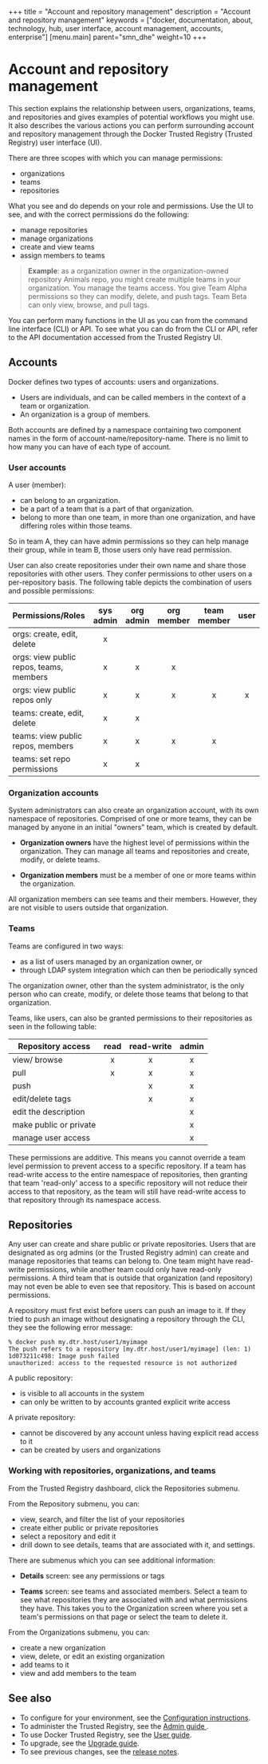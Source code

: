 +++
title = "Account and repository management"
description = "Account and repository management"
keywords = ["docker, documentation, about, technology, hub, user interface, account management, accounts, enterprise"]
[menu.main]
parent="smn_dhe"
weight=10
+++

# Account and repository management

This section explains the relationship between users, organizations, teams, and
repositories and gives examples of potential workflows you might use. It also
describes the various actions you can perform surrounding account and repository
management through the Docker Trusted Registry (Trusted Registry) user interface
(UI).

There are three scopes with which you can manage permissions:

* organizations
* teams
* repositories

What you see and do depends on your role and permissions. Use the UI to see, and
with the correct permissions do the following:

* manage repositories
* manage organizations
* create and view teams
* assign members to teams

>**Example**: as a organization owner in the organization-owned repository
Animals repo, you might create multiple teams in your organization. You manage
the teams access. You give Team Alpha permissions so they can modify,
delete, and push tags. Team Beta can only view, browse, and pull tags.

You can perform many functions in the UI as you can from the command line
interface (CLI) or API. To see what you can do from the CLI or API, refer to the
API documentation accessed from the Trusted Registry UI.

## Accounts

Docker defines two types of accounts: users and organizations.

* Users are individuals, and can be called members in the context of a team or organization.
* An organization is a group of members.

Both accounts are defined by a namespace containing two component names in the
form of account-name/repository-name. There is no limit to how many you can have
of each type of account.

### User accounts

A user (member):

* can belong to an organization.
* be a part of a team that is a part of that organization.
* belong to more than one team, in more than one organization, and have differing roles within those teams.

So in team A, they can have admin permissions so they can help manage their
group, while in team B, those users only have read permission.  

User can also create repositories under their own name and share those
repositories with other users. They confer permissions to other users on a
per-repository basis. The following table depicts the combination of users and possible permissions:  

| Permissions/Roles                       | sys admin | org admin | org member | team member | user |
|-----------------------------------------|:---------:|:---------:|:----------:|:-----------:|:----:|
| orgs: create, edit, delete              |     x     |           |            |             |      |
| orgs: view public repos, teams, members |     x     |     x     |      x     |             |      |
| orgs: view public repos only            |     x     |     x     |      x     |      x      |   x  |
| teams: create, edit, delete             |     x     |     x     |            |             |      |
| teams: view public  repos, members      |     x     |     x     |      x     |      x      |      |
| teams: set repo permissions             |     x     |     x     |            |             |      |

### Organization accounts

System administrators can also create an organization account, with its own
namespace of repositories. Comprised of one or more teams, they can be managed
by anyone in an initial "owners" team, which is created by default.

* **Organization owners** have the highest level of permissions within the
organization. They can manage all teams and repositories and create, modify,
or delete teams.

* **Organization members** must be a member of one or more teams within the
organization.  

All organization members can see teams and their members. However, they are not
visible to users outside that organization.

### Teams

Teams are configured in two ways:

* as a list of users managed by an organization owner, or
* through LDAP system integration which can then be periodically synced

The organization owner, other than the system administrator, is the only person
who can create, modify, or delete those teams that belong to that organization.

Teams, like users, can also be granted permissions to their repositories as seen in the following table:

| Repository access      | read | read-write | admin |
|------------------------|:----:|:----------:|:-----:|
| view/ browse           |   x  |      x     |   x   |
| pull                   |   x  |      x     |   x   |
| push                   |      |      x     |   x   |
| edit/delete tags       |      |      x     |   x   |
| edit the description   |      |            |   x   |
| make public or private |      |            |   x   |
| manage user access     |      |            |   x   |

These permissions are additive. This means you cannot override a team level
permission to prevent access to a specific repository. If a team has read-write
access to the entire namespace of repositories, then granting that team
'read-only' access to a specific repository will not reduce their access to that
repository, as the team will still have read-write access to that repository
through its namespace access.

## Repositories

Any user can create and share public or private repositories. Users that are
designated as org admins (or the Trusted Registry admin) can create and manage
repositories that teams can belong to. One team might have read-write
permissions, while another team could only have read-only permissions. A third
team that is outside that organization (and repository) may not even be able to
even see that repository. This is based on account permissions.

A repository must first exist before users can push an image to it. If they
tried to push an image without designating a repository through the CLI, they
see the following error message:

    % docker push my.dtr.host/user1/myimage
    The push refers to a repository [my.dtr.host/user1/myimage] (len: 1)
    1d073211c498: Image push failed
    unauthorized: access to the requested resource is not authorized

A public repository:

* is visible to all accounts in the system
* can only be written to by accounts granted explicit write access

A private repository:

* cannot be discovered by any account unless having explicit read access to it
* can be created by users and organizations

### Working with repositories, organizations, and teams

From the Trusted Registry dashboard, click the Repositories submenu.

From the Repository submenu, you can:

* view, search, and filter the list of your repositories
* create either public or private repositories
* select a repository and edit it
* drill down to see details, teams that are associated with it, and settings.  

There are submenus which you can see additional information:

* **Details** screen: see any permissions or tags

* **Teams** screen: see teams and associated members. Select a team to see what repositories they are associated with and what permissions they have. This takes you to the Organization screen where you set a team's permissions on that page or select the team to delete it.

From the Organizations submenu, you can:

* create a new organization
* view, delete, or edit an existing organization
* add teams to it
* view  and add members to the team

## See also

* To configure for your environment, see the
[Configuration instructions](configuration.md).
* To administer the Trusted Registry, see the [Admin guide ](adminguide.md).
* To use Docker Trusted Registry, see the [User guide](userguide.md).
* To upgrade, see the [Upgrade guide](install/upgrade.md).
* To see previous changes, see the [release notes](release-notes.md).



<!---
\\Todo:
--->
